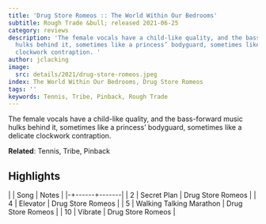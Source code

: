 ```yaml
---
title: 'Drug Store Romeos :: The World Within Our Bedrooms'
subtitle: Rough Trade &bull; released 2021-06-25
category: reviews
description: 'The female vocals have a child-like quality, and the bass-forward music
  hulks behind it, sometimes like a princess’ bodyguard, sometimes like a delicate
  clockwork contraption. '
author: jclacking
image:
  src: details/2021/drug-store-romeos.jpeg
index: The World Within Our Bedrooms, Drug Store Romeos
tags: ''
keywords: Tennis, Tribe, Pinback, Rough Trade
---
```

The female vocals have a child-like quality, and the bass-forward music hulks behind it, sometimes like a princess’ bodyguard, sometimes like a delicate clockwork contraption. <!--more-->

**Related**: Tennis, Tribe, Pinback

## Highlights

| | Song | Notes |
|-+------+-------|
| 2 | Secret Plan | Drug Store Romeos |
| 4 | Elevator | Drug Store Romeos |
| 5 | Walking Talking Marathon | Drug Store Romeos |
| 10 | Vibrate | Drug Store Romeos |

